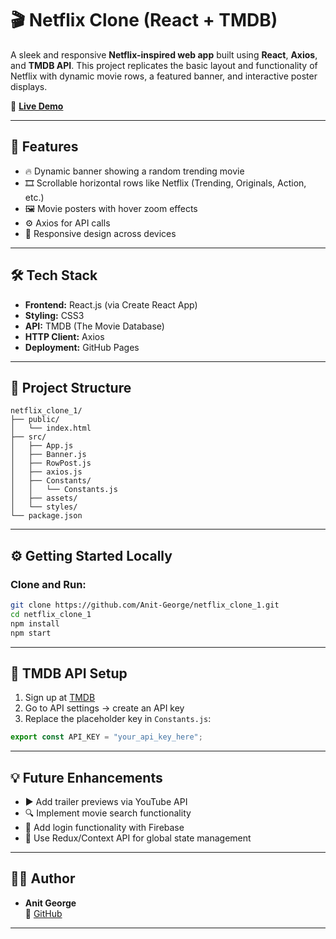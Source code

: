# 🎬 Netflix Clone (React + TMDB)

A sleek and responsive **Netflix-inspired web app** built using **React**, **Axios**, and **TMDB API**. This project replicates the basic layout and functionality of Netflix with dynamic movie rows, a featured banner, and interactive poster displays.

🔗 **[Live Demo](https://anit-george.github.io/netflix_clone_1/)**

---

## 📌 Features

- 🔥 Dynamic banner showing a random trending movie
- 🎞 Scrollable horizontal rows like Netflix (Trending, Originals, Action, etc.)
- 🖼 Movie posters with hover zoom effects
- ⚙️ Axios for API calls
- 📱 Responsive design across devices

---

## 🛠 Tech Stack

- **Frontend:** React.js (via Create React App)
- **Styling:** CSS3
- **API:** TMDB (The Movie Database)
- **HTTP Client:** Axios
- **Deployment:** GitHub Pages

---

## 📂 Project Structure

```
netflix_clone_1/
├── public/
│   └── index.html
├── src/
│   ├── App.js
│   ├── Banner.js
│   ├── RowPost.js
│   ├── axios.js
│   ├── Constants/
│   │   └── Constants.js
│   ├── assets/
│   └── styles/
└── package.json
```

---

## ⚙️ Getting Started Locally

### Clone and Run:
```bash
git clone https://github.com/Anit-George/netflix_clone_1.git
cd netflix_clone_1
npm install
npm start
```

---

## 🔑 TMDB API Setup

1. Sign up at [TMDB](https://www.themoviedb.org/)
2. Go to API settings → create an API key
3. Replace the placeholder key in `Constants.js`:
```js
export const API_KEY = "your_api_key_here";
```

---

## 💡 Future Enhancements

- ▶️ Add trailer previews via YouTube API
- 🔍 Implement movie search functionality
- 🔐 Add login functionality with Firebase
- 🧠 Use Redux/Context API for global state management

---

## 🙋‍♂️ Author

- **Anit George**  
🔗 [GitHub](https://github.com/Anit-George)

---
